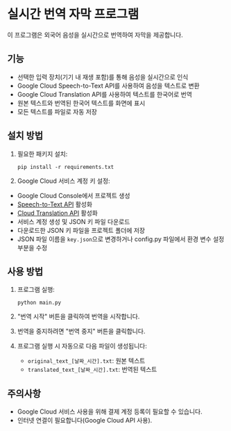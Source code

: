 # 실시간 번역 자막 프로그램

이 프로그램은 외국어 음성을 실시간으로 번역하여 자막을 제공합니다.

## 기능

- 선택한 입력 장치(기기 내 재생 포함)를 통해 음성을 실시간으로 인식
- Google Cloud Speech-to-Text API를 사용하여 음성을 텍스트로 변환
- Google Cloud Translation API를 사용하여 텍스트를 한국어로 번역
- 원본 텍스트와 번역된 한국어 텍스트를 화면에 표시
- 모든 텍스트를 파일로 자동 저장

## 설치 방법

1. 필요한 패키지 설치:
   ```
   pip install -r requirements.txt
   ```

2. Google Cloud 서비스 계정 키 설정:
- Google Cloud Console에서 프로젝트 생성
- [Speech-to-Text API](https://console.cloud.google.com/apis/library/speech.googleapis.com) 활성화
- [Cloud Translation API](https://console.cloud.google.com/apis/library/translate.googleapis.com) 활성화
- 서비스 계정 생성 및 JSON 키 파일 다운로드
- 다운로드한 JSON 키 파일을 프로젝트 폴더에 저장
- JSON 파일 이름을 `key.json`으로 변경하거나 
  config.py 파일에서 환경 변수 설정 부분을 수정

## 사용 방법

1. 프로그램 실행:
   ```
   python main.py
   ```

2. "번역 시작" 버튼을 클릭하여 번역을 시작합니다.

3. 번역을 중지하려면 "번역 중지" 버튼을 클릭합니다.

4. 프로그램 실행 시 자동으로 다음 파일이 생성됩니다:
   - `original_text_[날짜_시간].txt`: 원본 텍스트
   - `translated_text_[날짜_시간].txt`: 번역된 텍스트

## 주의사항

- Google Cloud 서비스 사용을 위해 결제 계정 등록이 필요할 수 있습니다.
- 인터넷 연결이 필요합니다(Google Cloud API 사용).